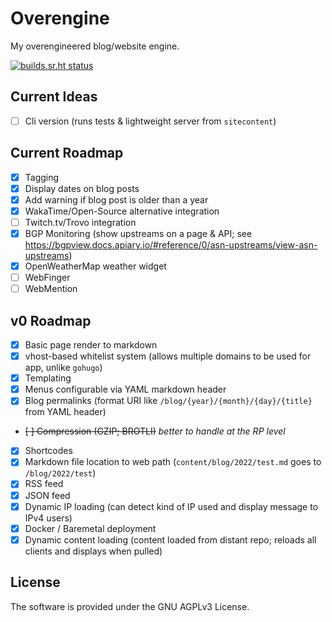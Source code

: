 # Overengine

My overengineered blog/website engine.

[![builds.sr.ht status](https://builds.sr.ht/~jae/Overengine.svg)](https://builds.sr.ht/~jae/Overengine?)

## Current Ideas

 - [ ] Cli version (runs tests & lightweight server from `sitecontent`)

## Current Roadmap

 - [x] Tagging
 - [x] Display dates on blog posts
 - [x] Add warning if blog post is older than a year
 - [x] WakaTime/Open-Source alternative integration
 - [ ] Twitch.tv/Trovo integration
 - [x] BGP Monitoring (show upstreams on a page & API; see https://bgpview.docs.apiary.io/#reference/0/asn-upstreams/view-asn-upstreams)
 - [x] OpenWeatherMap weather widget
 - [ ] WebFinger
 - [ ] WebMention

## v0 Roadmap

 - [x] Basic page render to markdown
 - [x] vhost-based whitelist system (allows multiple domains to be used for app, unlike `gohugo`)
 - [x] Templating
 - [x] Menus configurable via YAML markdown header
 - [x] Blog permalinks (format URI like `/blog/{year}/{month}/{day}/{title}` from YAML header)
 - ~~[ ] Compression (GZIP; BROTLI)~~ *better to handle at the RP level*
 - [x] Shortcodes
 - [x] Markdown file location to web path (`content/blog/2022/test.md` goes to `/blog/2022/test`)
 - [x] RSS feed
 - [x] JSON feed
 - [x] Dynamic IP loading (can detect kind of IP used and display message to IPv4 users)
 - [X] Docker / Baremetal deployment
 - [x] Dynamic content loading (content loaded from distant repo; reloads all clients and displays when pulled)

## License

The software is provided under the GNU AGPLv3 License.
